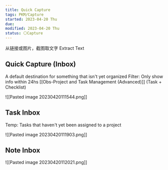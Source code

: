 ```yaml
---
title: Quick Capture
tags: PKM/Capture
started: 2023-04-20 Thu
due:
modified: 2023-04-20 Thu
status: ⚪Capture
---
```

从链接或图片，截图取文字 Extract Text
## Quick Capture (Inbox)
A default destination for something that isn't yet organized
Filter: Only show info within 24hs 
[[Obs-Project and Task Management (Advanced)]] (Task + Checklist)

![[Pasted image 20230420111544.png]]

## Task Inbox

Temp: Tasks that haven't yet been assigned to a project

![[Pasted image 20230420111903.png]]

## Note Inbox
![[Pasted image 20230420112021.png]]


